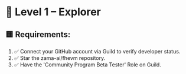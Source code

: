 # 🧭 Level 1 – Explorer

## 🟨 Requirements:
1. ✅ Connect your GitHub account via Guild to verify developer status.
2. ✅ Star the zama-ai/fhevm repository.
3. ✅ Have the 'Community Program Beta Tester' Role on Guild.

